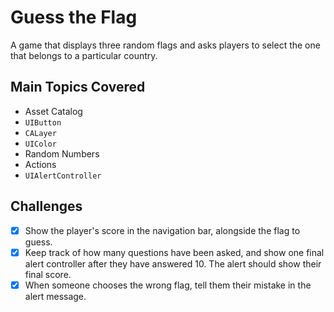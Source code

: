 # Guess the Flag

A game that displays three random flags and asks players to select the one that belongs to a particular country.

## Main Topics Covered

- Asset Catalog
- `UIButton`
- `CALayer`
- `UIColor`
- Random Numbers
- Actions
- `UIAlertController`

## Challenges
- [x] Show the player's score in the navigation bar, alongside the flag to guess.
- [x] Keep track of how many questions have been asked, and show one final alert controller after they have answered 10. The alert should show their final score.
- [x] When someone chooses the wrong flag, tell them their mistake in the alert message.

